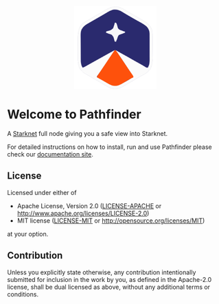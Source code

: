 <p align="center">
  <img alt="Pathfinder logo" height="192" src="docs/static/img/logo.svg">
</p>

# Welcome to Pathfinder

A [Starknet](https://www.starknet.io) full node giving you a safe view into Starknet.

For detailed instructions on how to install, run and use Pathfinder please check our
[documentation site](https://eqlabs.github.io/pathfinder/).

## License

Licensed under either of

 * Apache License, Version 2.0
   ([LICENSE-APACHE](LICENSE-APACHE) or http://www.apache.org/licenses/LICENSE-2.0)
 * MIT license
   ([LICENSE-MIT](LICENSE-MIT) or http://opensource.org/licenses/MIT)

at your option.

## Contribution

Unless you explicitly state otherwise, any contribution intentionally submitted
for inclusion in the work by you, as defined in the Apache-2.0 license, shall be
dual licensed as above, without any additional terms or conditions.
